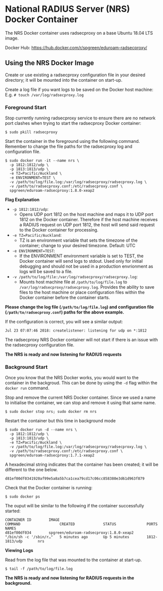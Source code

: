# National RADIUS Server (NRS) Docker Container

The NRS Docker container uses radsecproxy on a base Ubuntu 18.04 LTS image. 

Docker Hub: https://hub.docker.com/r/spgreen/eduroam-radsecproxy/

## Using the NRS Docker Image

Create or use existing a radsecproxy configuration file in your desired directory; it will be mounted into the container on start-up.

Create a log file if you want logs to be saved on the Docker host machine: E.g. ```# touch /var/log/radsecproxy.log```

### Foreground Start

Stop currently running radsecproxy service to ensure there are no network port clashes when trying to start the radsecproxy Docker container:

    $ sudo pkill radsecproxy
    
Start the container in the foreground using the following command. Remember to change the file paths for the radsecproxy log and configuration file.

    $ sudo docker run -it --name nrs \
      -p 1812:1812/udp \
      -p 1813:1813/udp \
      -e TZ=Pacific/Auckland \
      -e ENVIRONMENT=TEST \
      -v /path/to/log/file.log:/var/log/radsecproxy/radsecproxy.log \ 
      -v /path/to/radsecproxy.conf:/etc/radsecproxy.conf \
      spgreen/eduroam-radsecproxy:1.8.0-xeap2
   
**Flag Explanation**   
- `-p 1812:1812/udp`:
    - Opens UDP port 1812 on the host machine and maps it to UDP port 1812 on the Docker container. Therefore if the host machine receives a RADIUS request on UDP port 1812, the host will send said request to the Docker container for processing. 
- `-e TZ=Pacific/Auckland`:
    - TZ is an environment variable that sets the timezone of the container; change to your desired timezone. Default: UTC
- `-e ENVIRONMENT=TEST`:
    - If the ENVIRONMENT environment variable is set to TEST, the Docker container will send logs to stdout. Used only for initial debugging and should not be used in a production envrionment as logs will be saved to a file.
- `-v /path/to/log/file:/var/log/radsecproxy/radsecproxy.log`:
    - Mounts host machine file at `/path/to/log/file.log` to `/var/log/radsecproxy/radsecproxy.log`. Provides the ability to save files to the host machine or place configuration files within the Docker container before the container starts.
    
 **Please change the log file (`/path/to/log/file.log`) and configuration file (`/path/to/radsecproxy.conf`) paths for the above example.**
    
If the configuration is correct, you will see a similar output:

    Jul 23 07:07:46 2018: createlistener: listening for udp on *:1812
    
The radsecproxy NRS Docker container will not start if there is an issue with the radsecproxy configuration file.

**The NRS is ready and now listening for RADIUS requests**

### Background Start

Once you know that the NRS Docker works, you would want to the container in the backgroud. This can be done by using the ```-d``` flag within the ```docker run``` command.

Stop and remove the current NRS Docker container. Since we used a name to initialise the container, we can stop and remove it using that same name. 

    $ sudo docker stop nrs; sudo docker rm nrs

Restart the container but this time in background mode

    $ sudo docker run -d --name nrs \
      -p 1812:1812/udp \
      -p 1813:1813/udp \
      -e TZ=Pacific/Auckland \
      -v /path/to/log/file.log:/var/log/radsecproxy/radsecproxy.log \ 
      -v /path/to/radsecproxy.conf:/etc/radsecproxy.conf \
      spgreen/eduroam-radsecproxy:1.7.1-xeap2
      
A hexadecimal string indicates that the container has been created; it will be different to the one below.
```
d81ef00df0341920af99e5a8a5b7ca1cea79cd17c06cc858380e3d61d963f879
```

Check that the Docker container is running:
```
$ sudo docker ps
```
The ouput will be similar to the following if the container successfully started:
```
CONTAINER ID        IMAGE                                           COMMAND                  CREATED             STATUS              PORTS               NAMES
d81ef00df034        spgreen/eduroam-radsecproxy:1.8.0-xeap2         "/bin/sh -c '/sbin/r…"   5 minutes ago       Up 5 minutes        1812-1813/udp       nrs
```

**Viewing Logs**

Read from the log file that was mounted to the container at start-up.

```$ tail -f /path/to/log/file.log```

**The NRS is ready and now listening for RADIUS requests in the background.**
